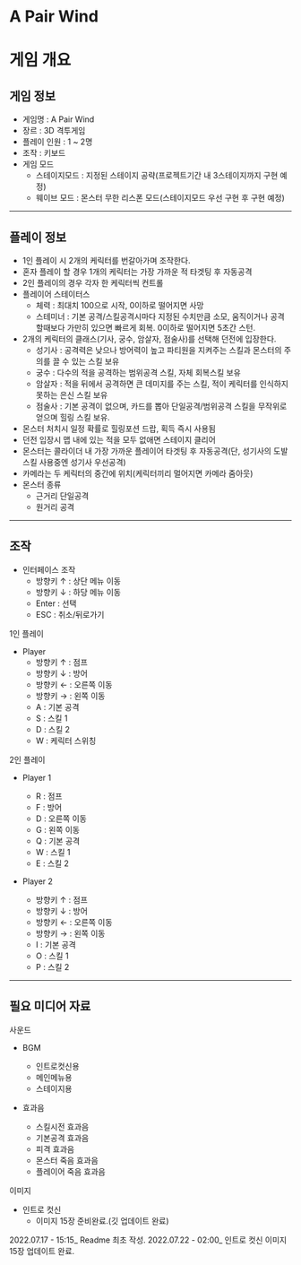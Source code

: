 # A Pair Wind

게임 개요
=========
게임 정보
---------
- 게임명 : A Pair Wind
- 장르 : 3D 격투게임
- 플레이 인원 : 1 ~ 2명
- 조작 : 키보드
- 게임 모드 
  - 스테이지모드 : 지정된 스테이지 공략(프로젝트기간 내 3스테이지까지 구현 예정)
  - 웨이브 모드 : 몬스터 무한 리스폰 모드(스테이지모드 우선 구현 후 구현 예정)
-------
플레이 정보
--------
- 1인 플레이 시 2개의 케릭터를 번갈아가며 조작한다.
- 혼자 플레이 할 경우 1개의 케릭터는 가장 가까운 적 타겟팅 후 자동공격
- 2인 플레이의 경우 각자 한 케릭터씩 컨트롤
- 플레이어 스테이터스
  - 체력 : 최대치 100으로 시작, 0이하로 떨어지면 사망
  - 스테미너 : 기본 공격/스킬공격시마다 지정된 수치만큼 소모, 움직이거나 공격할때보다 가만히 있으면 빠르게 회복. 0이하로 떨어지면 5초간 스턴.
- 2개의 케릭터의 클래스(기사, 궁수, 암살자, 점술사)를 선택해 던전에 입장한다.
  - 성기사 : 공격력은 낮으나 방어력이 높고 파티원을 지켜주는 스킬과 몬스터의 주의를 끌 수 있는 스킬 보유
  - 궁수 : 다수의 적을 공격하는 범위공격 스킬, 자체 회복스킬 보유
  - 암살자  : 적을 뒤에서 공격하면 큰 데미지를 주는 스킬, 적이 케릭터를 인식하지 못하는 은신 스킬 보유
  - 점술사 : 기본 공격이 없으며, 카드를 뽑아 단일공격/범위공격 스킬을 무작위로 얻으며 힐링 스킬 보유.
- 몬스터 처치시 일정 확률로 힐링포션 드랍, 획득 즉시 사용됨
- 던전 입장시 맵 내에 있는 적을 모두 없애면 스테이지 클리어
- 몬스터는 콜라이더 내 가장 가까운 플레이어 타겟팅 후 자동공격(단, 성기사의 도발 스킬 사용중엔 성기사 우선공격)
- 카메라는 두 케릭터의 중간에 위치(케릭터끼리 멀어지면 카메라 줌아웃)
- 몬스터 종류
    - 근거리 단일공격
    - 원거리 공격
---------
조작
---------
- 인터페이스 조작
  - 방향키 ↑ : 상단 메뉴 이동
  - 방향키 ↓ : 하당 메뉴 이동
  - Enter : 선택
  - ESC : 취소/뒤로가기
  
1인 플레이

- Player 
  - 방향키 ↑ : 점프
  - 방향키 ↓ : 방어
  - 방향키 ← : 오른쪽 이동
  - 방향키 → : 왼쪽 이동
  - A : 기본 공격
  - S : 스킬 1
  - D : 스킬 2
  - W : 케릭터 스위칭

2인 플레이

- Player 1
  - R : 점프
  - F : 방어
  - D : 오른쪽 이동
  - G : 왼쪽 이동
  - Q : 기본 공격
  - W : 스킬 1
  - E : 스킬 2

- Player 2
  - 방향키 ↑ : 점프
  - 방향키 ↓ : 방어
  - 방향키 ← : 오른쪽 이동
  - 방향키 → : 왼쪽 이동
  - I : 기본 공격
  - O : 스킬 1
  - P : 스킬 2
-------
필요 미디어 자료
-----
사운드
- BGM
  - 인트로컷신용
  - 메인메뉴용
  - 스테이지용

- 효과음
  - 스킬시전 효과음
  - 기본공격 효과음
  - 피격 효과음
  - 몬스터 죽음 효과음
  - 플레이어 죽음 효과음
    
이미지
- 인트로 컷신
  - 이미지 15장 준비완료.(깃 업데이트 완료)


2022.07.17 - 15:15_ Readme 최초 작성.
2022.07.22 - 02:00_ 인트로 컷신 이미지 15장 업데이트 완료.
